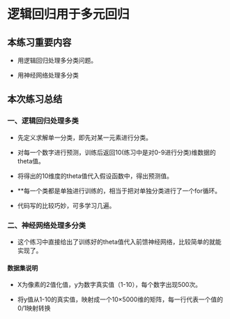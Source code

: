# 逻辑回归用于多元回归

## 本练习重要内容

* 用逻辑回归处理多分类问题。

* 用神经网络处理多分类



## 本次练习总结

### 一、逻辑回归处理多类

  * 先定义求解单一分类，即先对某一元素进行分类。
  
  * 对每一个数字进行预测，训练后返回10(练习中是对0-9进行分类)维数据的theta值。
  
  * 将得出的10维度的theta值代入假设函数中，得出预测值。
  
  * **每一个类都是单独进行训练的，相当于把对单独分类进行了一个for循环。
  
  * 代码写的比较巧妙，可多学习几遍。
  
  
### 二、神经网络处理多分类


  *  这个练习中直接给出了训练好的theta值代入前馈神经网络，比较简单的就能实现了。


####  数据集说明
  
  * X为像素的2值化值，y为数字真实值（1-10），每个数字出现500次。
  
  * 将y值从1-10的真实值，映射成一个10×5000维的矩阵，每一行代表一个值的0/1映射转换
